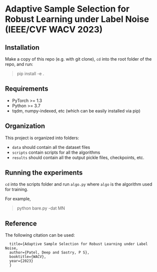 # Adaptive Sample Selection for Robust Learning under Label Noise (IEEE/CVF WACV 2023)

## Installation

Make a copy of this repo (e.g. with git clone), ```cd``` into the root folder of the repo, and run:

> pip install -e .

## Requirements
- PyTorch >= 1.3
- Python >= 3.7
- tqdm, numpy-indexed, etc (which can be easily installed via pip)

## Organization

This project is organized into folders:
- ```data``` should contain all the dataset files
- ```scripts``` contain scripts for all the algorithms
- ```results``` should contain all the output pickle files, checkpoints, etc.

## Running the experiments

```cd``` into the scripts folder and run ```algo.py``` where ```algo```  is the algorithm used for training.

For example,

> python bare.py -dat MN

## Reference

The following citation can be used:

```@inproceedings{bare_wacv_2023,
  title={Adaptive Sample Selection for Robust Learning under Label Noise,
  author={Patel, Deep and Sastry, P S},
  booktitle={WACV},
  year={2023}
  }
```
